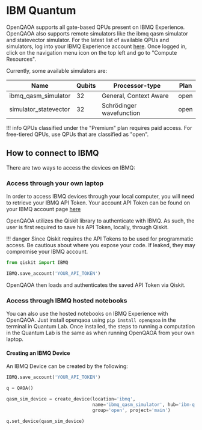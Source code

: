 # IBM Quantum

OpenQAOA supports all gate-based QPUs present on IBMQ Experience. OpenQAOA also supports remote simulators like the ibmq qasm simulator and statevector simulator. For the latest list of available QPUs and simulators, log into your IBMQ Experience account [here](https://quantum-computing.ibm.com/). Once logged in, click on the navigation menu icon on the top left and go to "Compute Resources".

Currently, some available simulators are:

| Name | Qubits | Processor-type | Plan |
|------|--------|----------------|------|
| ibmq_qasm_simulator | 32 | General, Context Aware | open |
| simulator_statevector | 32 | Schrödinger wavefunction | open |


!!! info
    QPUs classified under the "Premium" plan requires paid access. For free-tiered QPUs, use QPUs that are classified as "open".
    
## How to connect to IBMQ

There are two ways to access the devices on IBMQ:

### Access through your own laptop

In order to access IBMQ devices through your local computer, you will need to retrieve your IBMQ API Token. Your account API Token can be found on your IBMQ account page [here](https://quantum-computing.ibm.com/account)
    
OpenQAOA utilizes the Qiskit library to authenticate with IBMQ. As such, the user is first required to save his API Token, locally, through Qiskit.

!!! danger
    Since Qiskit requires the API Tokens to be used for programmatic access. Be cautious about where you expose your code. If leaked, they may compromise your IBMQ account.

```Python
from qiskit import IBMQ

IBMQ.save_account('YOUR_API_TOKEN')
```

OpenQAOA then loads and authenticates the saved API Token via Qiskit.

### Access through IBMQ hosted notebooks

You can also use the hosted notebooks on IBMQ Experience with OpenQAOA. Just install openqaoa using `pip install openqaoa` in the terminal in Quantum Lab.
Once installed, the steps to running a computation in the Quantum Lab is the same as when running OpenQAOA from your own laptop.

#### Creating an IBMQ Device

An IBMQ Device can be created by the following:

```Python
IBMQ.save_account('YOUR_API_TOKEN')

q = QAOA()

qasm_sim_device = create_device(location='ibmq', 
                                name='ibmq_qasm_simulator', hub='ibm-q', 
                                group='open', project='main')

q.set_device(qasm_sim_device)
```